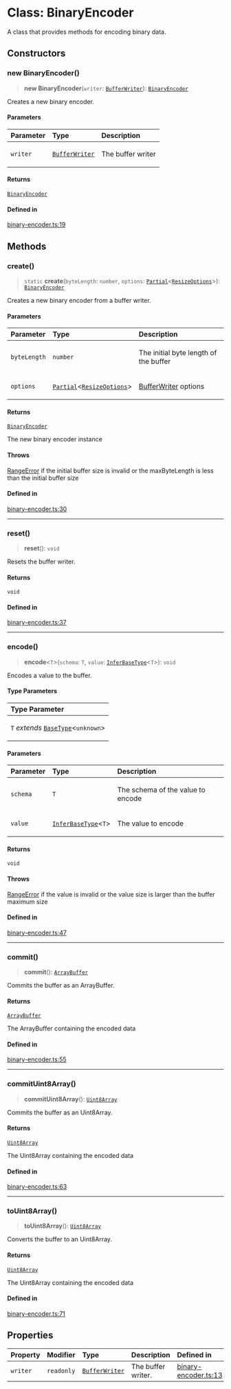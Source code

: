 # Class: BinaryEncoder

A class that provides methods for encoding binary data.

## Constructors

### new BinaryEncoder()

> **new BinaryEncoder**(`writer`: [`BufferWriter`](BufferWriter.md)): [`BinaryEncoder`](BinaryEncoder.md)

Creates a new binary encoder.

#### Parameters

<table>
<thead>
<tr>
<th align="left">Parameter</th>
<th align="left">Type</th>
<th align="left">Description</th>
</tr>
</thead>
<tbody>
<tr>
<td>

`writer`

</td>
<td>

[`BufferWriter`](BufferWriter.md)

</td>
<td>

The buffer writer

</td>
</tr>
</tbody>
</table>

#### Returns

[`BinaryEncoder`](BinaryEncoder.md)

#### Defined in

[binary-encoder.ts:19](https://github.com/theevenstarspace/byteform/blob/22b39db8569d36f01963b07f07e31283430d4fde/src/binary-encoder.ts#L19)

## Methods

### create()

> `static` **create**(`byteLength`: `number`, `options`: [`Partial`](https://www.typescriptlang.org/docs/handbook/utility-types.html#partialtype)\<[`ResizeOptions`](../interfaces/ResizeOptions.md)\>): [`BinaryEncoder`](BinaryEncoder.md)

Creates a new binary encoder from a buffer writer.

#### Parameters

<table>
<thead>
<tr>
<th align="left">Parameter</th>
<th align="left">Type</th>
<th align="left">Description</th>
</tr>
</thead>
<tbody>
<tr>
<td>

`byteLength`

</td>
<td>

`number`

</td>
<td>

The initial byte length of the buffer

</td>
</tr>
<tr>
<td>

`options`

</td>
<td>

[`Partial`](https://www.typescriptlang.org/docs/handbook/utility-types.html#partialtype)\<[`ResizeOptions`](../interfaces/ResizeOptions.md)\>

</td>
<td>

[BufferWriter](BufferWriter.md) options

</td>
</tr>
</tbody>
</table>

#### Returns

[`BinaryEncoder`](BinaryEncoder.md)

The new binary encoder instance

#### Throws

[RangeError](https://developer.mozilla.org/docs/Web/JavaScript/Reference/Global_Objects/RangeError) if the initial buffer size is invalid or the maxByteLength is less than the initial buffer size

#### Defined in

[binary-encoder.ts:30](https://github.com/theevenstarspace/byteform/blob/22b39db8569d36f01963b07f07e31283430d4fde/src/binary-encoder.ts#L30)

***

### reset()

> **reset**(): `void`

Resets the buffer writer.

#### Returns

`void`

#### Defined in

[binary-encoder.ts:37](https://github.com/theevenstarspace/byteform/blob/22b39db8569d36f01963b07f07e31283430d4fde/src/binary-encoder.ts#L37)

***

### encode()

> **encode**\<`T`\>(`schema`: `T`, `value`: [`InferBaseType`](../type-aliases/InferBaseType.md)\<`T`\>): `void`

Encodes a value to the buffer.

#### Type Parameters

<table>
<thead>
<tr>
<th align="left">Type Parameter</th>
</tr>
</thead>
<tbody>
<tr>
<td>

`T` *extends* [`BaseType`](../interfaces/BaseType.md)\<`unknown`\>

</td>
</tr>
</tbody>
</table>

#### Parameters

<table>
<thead>
<tr>
<th align="left">Parameter</th>
<th align="left">Type</th>
<th align="left">Description</th>
</tr>
</thead>
<tbody>
<tr>
<td>

`schema`

</td>
<td>

`T`

</td>
<td>

The schema of the value to encode

</td>
</tr>
<tr>
<td>

`value`

</td>
<td>

[`InferBaseType`](../type-aliases/InferBaseType.md)\<`T`\>

</td>
<td>

The value to encode

</td>
</tr>
</tbody>
</table>

#### Returns

`void`

#### Throws

[RangeError](https://developer.mozilla.org/docs/Web/JavaScript/Reference/Global_Objects/RangeError) if the value is invalid or the value size is larger than the buffer maximum size

#### Defined in

[binary-encoder.ts:47](https://github.com/theevenstarspace/byteform/blob/22b39db8569d36f01963b07f07e31283430d4fde/src/binary-encoder.ts#L47)

***

### commit()

> **commit**(): [`ArrayBuffer`](https://developer.mozilla.org/docs/Web/JavaScript/Reference/Global_Objects/ArrayBuffer)

Commits the buffer as an ArrayBuffer.

#### Returns

[`ArrayBuffer`](https://developer.mozilla.org/docs/Web/JavaScript/Reference/Global_Objects/ArrayBuffer)

The ArrayBuffer containing the encoded data

#### Defined in

[binary-encoder.ts:55](https://github.com/theevenstarspace/byteform/blob/22b39db8569d36f01963b07f07e31283430d4fde/src/binary-encoder.ts#L55)

***

### commitUint8Array()

> **commitUint8Array**(): [`Uint8Array`](https://developer.mozilla.org/docs/Web/JavaScript/Reference/Global_Objects/Uint8Array)

Commits the buffer as an Uint8Array.

#### Returns

[`Uint8Array`](https://developer.mozilla.org/docs/Web/JavaScript/Reference/Global_Objects/Uint8Array)

The Uint8Array containing the encoded data

#### Defined in

[binary-encoder.ts:63](https://github.com/theevenstarspace/byteform/blob/22b39db8569d36f01963b07f07e31283430d4fde/src/binary-encoder.ts#L63)

***

### toUint8Array()

> **toUint8Array**(): [`Uint8Array`](https://developer.mozilla.org/docs/Web/JavaScript/Reference/Global_Objects/Uint8Array)

Converts the buffer to an Uint8Array.

#### Returns

[`Uint8Array`](https://developer.mozilla.org/docs/Web/JavaScript/Reference/Global_Objects/Uint8Array)

The Uint8Array containing the encoded data

#### Defined in

[binary-encoder.ts:71](https://github.com/theevenstarspace/byteform/blob/22b39db8569d36f01963b07f07e31283430d4fde/src/binary-encoder.ts#L71)

## Properties

| Property | Modifier | Type | Description | Defined in |
| :------ | :------ | :------ | :------ | :------ |
| `writer` | `readonly` | [`BufferWriter`](BufferWriter.md) | The buffer writer. | [binary-encoder.ts:13](https://github.com/theevenstarspace/byteform/blob/22b39db8569d36f01963b07f07e31283430d4fde/src/binary-encoder.ts#L13) |
